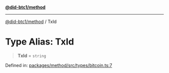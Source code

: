 [**@did-btc1/method**](../README.md)

***

[@did-btc1/method](../globals.md) / TxId

# Type Alias: TxId

> **TxId** = `string`

Defined in: [packages/method/src/types/bitcoin.ts:7](https://github.com/dcdpr/did-btc1-js/blob/4ab6f9915d95beed9bc633644c9db1539395f512/packages/method/src/types/bitcoin.ts#L7)
